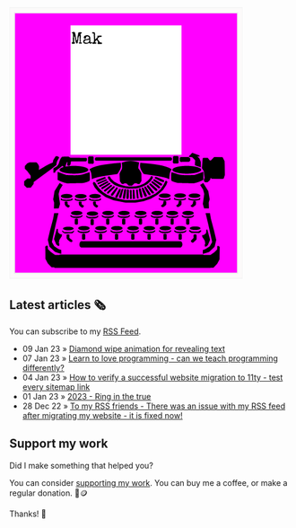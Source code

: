 ![quote](img/quote.gif)

## Latest articles 🗞️

You can subscribe to my [RSS Feed](https://www.roboleary.net/feed.xml).

<!-- BLOG:START -->
 - 09 Jan 23 » [Diamond wipe animation for revealing text](https://www.roboleary.net/css/2023/01/09/diamond-swipe-animation-revealing-text.html)
 - 07 Jan 23 » [Learn to love programming - can we teach programming differently?](https://www.roboleary.net/webdev/2023/01/07/learning-programming-should-not-suck.html)
 - 04 Jan 23 » [How to verify a successful website migration to 11ty - test every sitemap link](https://www.roboleary.net/shell/2023/01/04/verify-successful-website-migration-to-11ty-test-every-link-sitemap.html)
 - 01 Jan 23 » [2023 - Ring in the true](https://www.roboleary.net/journal/2023/01/01/ring-in-the-new-ring-in-the-true.html)
 - 28 Dec 22 » [To my RSS friends - There was an issue with my RSS feed after migrating my website - it is fixed now!](https://www.roboleary.net/2022/12/28/feed-faux-pas-after-migration-to-11ty.html)<!-- BLOG:END -->

## Support my work

Did I make something that helped you?

You can consider [supporting my work](https://ko-fi.com/roboleary). You can buy me a coffee, or make a regular donation. 🌈🪙

Thanks! 🙏
